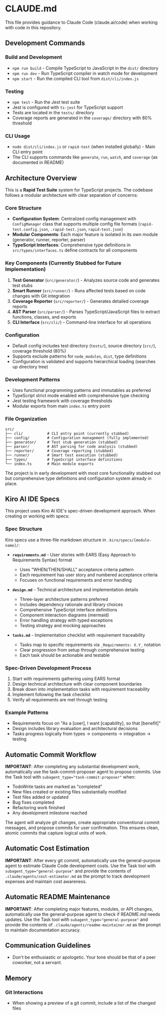 # CLAUDE.md

This file provides guidance to Claude Code (claude.ai/code) when working with code in this repository.

## Development Commands

### Build and Development
- `npm run build` - Compile TypeScript to JavaScript in the `dist/` directory
- `npm run dev` - Run TypeScript compiler in watch mode for development
- `npm start` - Run the compiled CLI tool from `dist/cli/index.js`

### Testing
- `npm test` - Run the Jest test suite
- Jest is configured with `ts-jest` for TypeScript support
- Tests are located in the `tests/` directory
- Coverage reports are generated in the `coverage/` directory with 80% threshold

### CLI Usage
- `node dist/cli/index.js` or `rapid-test` (when installed globally) - Main CLI entry point
- The CLI supports commands like `generate`, `run`, `watch`, and `coverage` (as documented in README)

## Architecture Overview

This is a **Rapid Test Suite** system for TypeScript projects. The codebase follows a modular architecture with clear separation of concerns:

### Core Structure
- **Configuration System**: Centralized config management with `ConfigManager` class that supports multiple config file formats (`rapid-test.config.json`, `.rapid-test.json`, `rapid-test.json`)
- **Modular Components**: Each major feature is isolated in its own module (generator, runner, reporter, parser)
- **TypeScript Interfaces**: Comprehensive type definitions in `src/types/interfaces.ts` define contracts for all components

### Key Components (Currently Stubbed for Future Implementation)
1. **Test Generator** (`src/generator/`) - Analyzes source code and generates test stubs
2. **Smart Runner** (`src/runner/`) - Runs affected tests based on code changes with Git integration
3. **Coverage Reporter** (`src/reporter/`) - Generates detailed coverage reports
4. **AST Parser** (`src/parser/`) - Parses TypeScript/JavaScript files to extract functions, classes, and exports
5. **CLI Interface** (`src/cli/`) - Command-line interface for all operations

### Configuration
- Default config includes test directory (`tests/`), source directory (`src/`), coverage threshold (80%)
- Supports exclude patterns for `node_modules`, `dist`, type definitions
- Configuration is validated and supports hierarchical loading (searches up directory tree)

### Development Patterns
- Uses functional programming patterns and immutables as preferred
- TypeScript strict mode enabled with comprehensive type checking
- Jest testing framework with coverage thresholds
- Modular exports from main `index.ts` entry point

### File Organization
```
src/
├── cli/           # CLI entry point (currently stubbed)
├── config/        # Configuration management (fully implemented)
├── generator/     # Test stub generation (stubbed)
├── parser/        # AST parsing for code analysis (stubbed) 
├── reporter/      # Coverage reporting (stubbed)
├── runner/        # Smart test execution (stubbed)
├── types/         # TypeScript interface definitions
└── index.ts       # Main module exports
```

The project is in early development with most core functionality stubbed out but comprehensive type definitions and configuration system already in place.

## Kiro AI IDE Specs

This project uses Kiro AI IDE's spec-driven development approach. When creating or working with specs:

### Spec Structure
Kiro specs use a three-file markdown structure in `.kiro/specs/[module-name]/`:

- **`requirements.md`** - User stories with EARS (Easy Approach to Requirements Syntax) format
  - Uses "WHEN/THEN/SHALL" acceptance criteria pattern
  - Each requirement has user story and numbered acceptance criteria
  - Focuses on functional requirements and error handling

- **`design.md`** - Technical architecture and implementation details
  - Three-layer architecture patterns preferred
  - Includes dependency rationale and library choices
  - Comprehensive TypeScript interface definitions
  - Component interaction diagrams (mermaid)
  - Error handling strategy with typed exceptions
  - Testing strategy and mocking approaches

- **`tasks.md`** - Implementation checklist with requirement traceability
  - Tasks map to specific requirements via `_Requirements: X.Y_` notation
  - Clear progression from setup through comprehensive testing
  - Each task should be actionable and testable

### Spec-Driven Development Process
1. Start with requirements gathering using EARS format
2. Design technical architecture with clear component boundaries
3. Break down into implementation tasks with requirement traceability
4. Implement following the task checklist
5. Verify all requirements are met through testing

### Example Patterns
- Requirements focus on "As a [user], I want [capability], so that [benefit]"
- Design includes library evaluation and architectural decisions
- Tasks progress logically from types → components → integration → testing

## Automatic Commit Workflow
**IMPORTANT**: After completing any substantial development work, automatically use the task-commit-proposer agent to propose commits. Use the Task tool with `subagent_type="task-commit-proposer"` when:

- TodoWrite tasks are marked as "completed"
- New files created or existing files substantially modified  
- Test files added or updated
- Bug fixes completed
- Refactoring work finished
- Any development milestone reached

The agent will analyze git changes, create appropriate conventional commit messages, and propose commits for user confirmation. This ensures clean, atomic commits that capture logical units of work.

## Automatic Cost Estimation
**IMPORTANT**: After every git commit, automatically use the general-purpose agent to estimate Claude Code development costs. Use the Task tool with `subagent_type="general-purpose"` and provide the contents of `.claude/agents/cost-estimator.md` as the prompt to track development expenses and maintain cost awareness.

## Automatic README Maintenance
**IMPORTANT**: After completing major features, modules, or API changes, automatically use the general-purpose agent to check if README.md needs updates. Use the Task tool with `subagent_type="general-purpose"` and provide the contents of `.claude/agents/readme-maintainer.md` as the prompt to maintain documentation accuracy.

## Communication Guidelines
- Don't be enthusiastic or apologetic. Your tone should be that of a peer coworker, not a servant.

## Memory

### Git Interactions
- When showing a preview of a git commit, include a list of the changed files